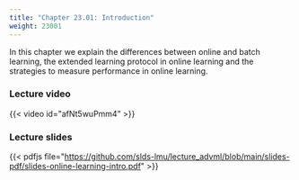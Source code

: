 ```yaml
---
title: "Chapter 23.01: Introduction"
weight: 23001
---
```

In this chapter we explain the differences between online and batch learning, the extended learning protocol in online learning and the strategies to measure performance in online learning.
<!--more-->

### Lecture video

{{< video id="afNt5wuPmm4" >}}

### Lecture slides

{{< pdfjs file="https://github.com/slds-lmu/lecture_advml/blob/main/slides-pdf/slides-online-learning-intro.pdf" >}}
